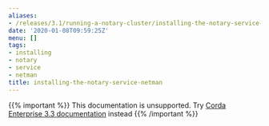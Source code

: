 ```yaml
---
aliases:
- /releases/3.1/running-a-notary-cluster/installing-the-notary-service-netman.html
date: '2020-01-08T09:59:25Z'
menu: []
tags:
- installing
- notary
- service
- netman
title: installing-the-notary-service-netman
---
```

{{% important %}}
This documentation is unsupported.
Try [Corda Enterprise 3.3 documentation](/docs/corda-enterprise/3.3/_index.md) instead
{{% /important %}}


